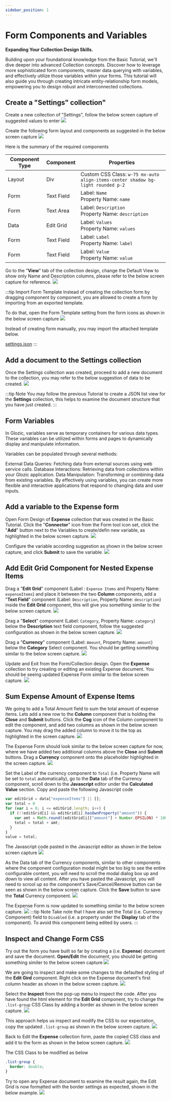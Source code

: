 ```yaml
---
sidebar_position: 1
---
```


# Form Components and Variables

**Expanding Your Collection Design Skills.**

Building upon your foundational knowledge from the Basic Tutorial, we'll dive deeper into advanced Collection concepts. Discover how to leverage more sophisticated form components, master data querying with variables, and effectively utilize those variables within your forms. This tutorial will also guide you through creating intricate entity-relationship form models, empowering you to design robust and interconnected collections.

## Create a "Settings" collection"

Create a new collection of "Settings", follow the below screen capture of suggested values to enter
![](./img/collection-settings-create.png)

Create the following form layout and components as suggested in the below screen capture
![](./img/collection-settings-create-2.png)

Here is the summary of the required components

| Component Type | Component | Properties |
| -- | -- | -- |
| Layout | Div | Custom CSS Class: `w-75 mx-auto align-items-center shadow bg-light rounded p-2`|
| Form | Text Field | Label: `Name` <br/> Property Name: `name` |
| Form | Text Area | Label: `Description` <br/> Property Name: `description` |
| Data | Edit Grid | Label: `Values` <br/> Property Name: `values` |
| Form | Text Field | Label: `Label` <br/> Property Name: `label` |
| Form | Text Field | Label: `Value` <br/> Property Name: `value` |

Go to the "**View**" tab of the collection design, change the Default View to show only Name and Description columns, please refer to the below screen capture for reference.
![](./img/collection-settings-create-3.png)

:::tip Import Form Template
Instead of creating the collection form by dragging component by component, you are allowed to create a form by importing from an exported template.

To do that, open the Form Template setting from the form icons as shown in the below screen capture
![](./img/collection-settings-create-4.png)

Instead of creating form manually, you may import the attached template below.

[settings.json](./assets/settings.json)
:::

## Add a document to the Settings collection

Once the Settings collection was created, proceed to add a new document to the collection, you may refer to the below suggestion of data to be created.
![](./img/collection-settings-create-5.png)

:::tip Note
You may follow the previous Tutorial to create a JSON list view for the **Settings** collection, this helps to examine the document structure that you have just created.
:::

## Form Variables

In Glozic, variables serve as temporary containers for various data types. These variables can be utilized within forms and pages to dynamically display and manipulate information.

Variables can be populated through several methods:

External Data Queries: Fetching data from external sources using web service calls.
Database Interactions: Retrieving data from collections within your Glozic application.
Data Manipulation: Transforming or combining data from existing variables.
By effectively using variables, you can create more flexible and interactive applications that respond to changing data and user inputs.

## Add a variable to the Expense form

Open Form Design of **Expense** collection that was created in the Basic Tutorial. Click the "**Connector**" icon from the Form tool icon set, click the "**Add**" button next to the Variables to create/defin new variable, as highlighted in the below screen capture.
![](./img/collection-settings-create-6.png)

Configure the variable according suggestion as shown in the below screen capture, and click **Submit** to save the variable.
![](./img/collection-settings-create-7.png)

## Add Edit Grid Component for Nested Expense Items

Drag a "**Edit Grid**" component (Label : `Expense Items` and Property Name: `expenseItems`) and place it between the two **Column** components, add a "**Text Field**" component (Label: `Description`, Property Name: `description`) inside the **Edit Grid** component, this will give you something similar to the below screen capture.
![](./img/collection-settings-create-8.png)

Drag a "**Select**" component (Label: `Category`, Property Name: `category`) below the **Description** text field component, follow the suggested configuration as shown in the below screen capture.
![](./img/collection-settings-create-9.png)

Drag a "**Currency**" component (Label: `Amount`, Property Name: `amount`) below the **Category** Select component. You should be getting something similar to the below screen capture.
![](./img/collection-settings-create-10.png)

Update and Exit from the Form/Collection design. Open the **Expense** collection to try creating or editing an existing Expense document. You should be seeing updated Expense Form similar to the below screen capture.
![](./img/collection-settings-create-11.png)

## Sum Expense Amount of Expense Items
We going to add a Total Amount field to sum the total amount of expense items. Lets add a new row to the **Column** component that is holding the **Close** and **Submit** buttons. Click the **Cog** icon of the Column component to edit the component, and add two columns as shown in the below screen capture. You may drag the added column to move it to the top as highlighted in the screen capture.
![](./img/collection-settings-create-12.png)

The Expense Form should look similar to the below screen capture for now, where we have added two additional columns above the **Close** and **Submit** buttons. Drag a **Currency** component onto the placeholder highlighted in the screen capture.
![](./img/collection-settings-create-13.png)

Set the Label of the currency component to `Total` (i.e. Property Name will be set to `total` automatically), go to the **Data** tab of the Currency component, scroll down to the **Javascript** editor under the **Calculated Value** section. Copy and paste the following Javascript code
```javascript showLineNumbers
var editGrid = data["expenseItems"] || [];
var total = 0
for (var i = 0; i <= editGrid.length; i++) {
  if (!!editGrid[i] && editGrid[i].hasOwnProperty("amount")) {
    var amt = Math.round((editGrid[i]["amount"] + Number.EPSILON) * 100) / 100;
    total = total + amt;
  }
}
value = total;
```
The Javascript code pasted in the Javascript editor as shown in the below screen capture
![](./img/collection-settings-create-14.png)

As the Data tab of the Currency components, similar to other components where the component configuration modal might be too big to see the entire configurable content, you will need to scroll the modal dialog box up and down to view all content. After you have pasted the Javascript, you will need to scrool up so the component's Save/Cancel/Remove button can be seen as shown in the below screen capture. Click the **Save** button to save the **Total** Currency component.
![](./img/collection-settings-create-15.png)

The Expense Form is now updated to something similar to the below screen capture.
![](./img/collection-settings-create-16.png)
:::tip Note
Take note that I have also set the Total (i.e. Currency Component) field to `Disabled` (i.e. a property under the **Display** tab of the component). To avoid this component being edited by users.
:::

## Inspect and Change Form CSS

Try out the form you have built so far by creating a (i.e. **Expense**) document and save the document. **Open/Edit** the document, you should be getting something similer to the below screen capture
![](./img/Form-Inspect-1.png)

We are going to inspect and make some changes to the defaulted styling of the **Edit Gird** component. Right click on the Expense document's first column header as shown in the below screen capture.
![](./img/Form-Inspect-2.png)

Select the **Inspect** from the pop-up menu to inspect the code. After you have found the html element for the **Edit Grid** component, try to change the `.list-group` CSS Class by adding a border as shown in the below screen capture.
![](./img/Form-Inspect-3.png)

This approach helps us inspect and modify the CSS to our expectation, copy the updated `.list-group` as shown in the below screen capture.
![](./img/Form-Inspect-4.png)

Back to Edit the **Expense** collection form, paste the copied CSS class and add it to the form as shown in the below screen capture.
![](./img/Form-Inspect-5.png)

The CSS Class to be modified as below
```CSS
.list-group {
  border: double;
}
```

Try to open any Expense document to examine the result again, the Edit Grid is now formatted with the border settings as expected, shown in the below example.
![](./img/Form-Inspect-6.png)